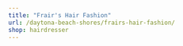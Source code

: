 ```yaml
---
title: "Frair's Hair Fashion"
url: /daytona-beach-shores/frairs-hair-fashion/
shop: hairdresser
---
```

